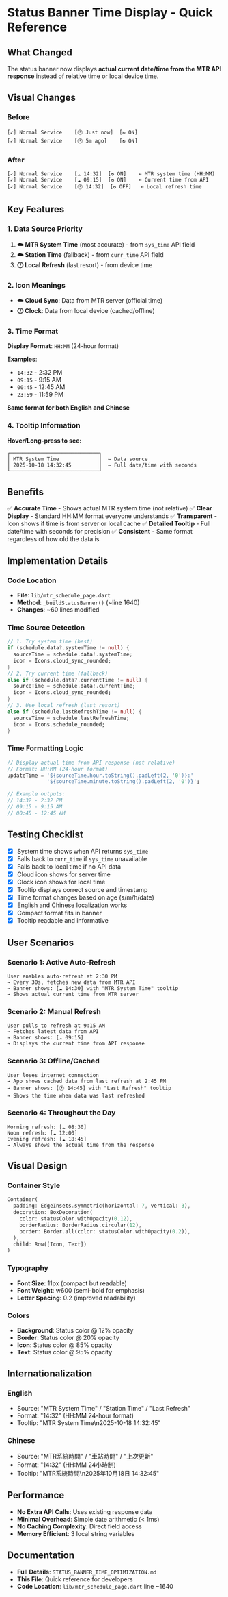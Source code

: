 # Status Banner Time Display - Quick Reference

## What Changed

The status banner now displays **actual current date/time from the MTR API response** instead of relative time or local device time.

## Visual Changes

### Before
```
[✓] Normal Service    [🕐 Just now]  [↻ ON]
[✓] Normal Service    [🕐 5m ago]    [↻ ON]
```

### After
```
[✓] Normal Service    [☁️ 14:32]  [↻ ON]    ← MTR system time (HH:MM)
[✓] Normal Service    [☁️ 09:15]  [↻ ON]    ← Current time from API
[✓] Normal Service    [🕐 14:32]  [↻ OFF]   ← Local refresh time
```

## Key Features

### 1. Data Source Priority
1. **☁️ MTR System Time** (most accurate) - from `sys_time` API field
2. **☁️ Station Time** (fallback) - from `curr_time` API field
3. **🕐 Local Refresh** (last resort) - from device time

### 2. Icon Meanings
- **☁️ Cloud Sync**: Data from MTR server (official time)
- **🕐 Clock**: Data from local device (cached/offline)

### 3. Time Format
**Display Format**: `HH:MM` (24-hour format)

**Examples**:
- `14:32` - 2:32 PM
- `09:15` - 9:15 AM
- `00:45` - 12:45 AM
- `23:59` - 11:59 PM

**Same format for both English and Chinese**

### 4. Tooltip Information
**Hover/Long-press to see:**
```
┌─────────────────────────────┐
│ MTR System Time             │  ← Data source
│ 2025-10-18 14:32:45         │  ← Full date/time with seconds
└─────────────────────────────┘
```

## Benefits

✅ **Accurate Time** - Shows actual MTR system time (not relative)
✅ **Clear Display** - Standard HH:MM format everyone understands
✅ **Transparent** - Icon shows if time is from server or local cache
✅ **Detailed Tooltip** - Full date/time with seconds for precision
✅ **Consistent** - Same format regardless of how old the data is

## Implementation Details

### Code Location
- **File**: `lib/mtr_schedule_page.dart`
- **Method**: `_buildStatusBanner()` (~line 1640)
- **Changes**: ~60 lines modified

### Time Source Detection
```dart
// 1. Try system time (best)
if (schedule.data?.systemTime != null) {
  sourceTime = schedule.data!.systemTime;
  icon = Icons.cloud_sync_rounded;
}
// 2. Try current time (fallback)
else if (schedule.data?.currentTime != null) {
  sourceTime = schedule.data!.currentTime;
  icon = Icons.cloud_sync_rounded;
}
// 3. Use local refresh (last resort)
else if (schedule.lastRefreshTime != null) {
  sourceTime = schedule.lastRefreshTime;
  icon = Icons.schedule_rounded;
}
```

### Time Formatting Logic
```dart
// Display actual time from API response (not relative)
// Format: HH:MM (24-hour format)
updateTime = '${sourceTime.hour.toString().padLeft(2, '0')}:'
             '${sourceTime.minute.toString().padLeft(2, '0')}';

// Example outputs:
// 14:32 - 2:32 PM
// 09:15 - 9:15 AM
// 00:45 - 12:45 AM
```

## Testing Checklist

- [x] System time shows when API returns `sys_time`
- [x] Falls back to `curr_time` if `sys_time` unavailable
- [x] Falls back to local time if no API data
- [x] Cloud icon shows for server time
- [x] Clock icon shows for local time
- [x] Tooltip displays correct source and timestamp
- [x] Time format changes based on age (s/m/h/date)
- [x] English and Chinese localization works
- [x] Compact format fits in banner
- [x] Tooltip readable and informative

## User Scenarios

### Scenario 1: Active Auto-Refresh
```
User enables auto-refresh at 2:30 PM
→ Every 30s, fetches new data from MTR API
→ Banner shows: [☁️ 14:30] with "MTR System Time" tooltip
→ Shows actual current time from MTR server
```

### Scenario 2: Manual Refresh
```
User pulls to refresh at 9:15 AM
→ Fetches latest data from API
→ Banner shows: [☁️ 09:15]
→ Displays the current time from API response
```

### Scenario 3: Offline/Cached
```
User loses internet connection
→ App shows cached data from last refresh at 2:45 PM
→ Banner shows: [🕐 14:45] with "Last Refresh" tooltip
→ Shows the time when data was last refreshed
```

### Scenario 4: Throughout the Day
```
Morning refresh: [☁️ 08:30]
Noon refresh: [☁️ 12:00]
Evening refresh: [☁️ 18:45]
→ Always shows the actual time from the response
```

## Visual Design

### Container Style
```dart
Container(
  padding: EdgeInsets.symmetric(horizontal: 7, vertical: 3),
  decoration: BoxDecoration(
    color: statusColor.withOpacity(0.12),
    borderRadius: BorderRadius.circular(12),
    border: Border.all(color: statusColor.withOpacity(0.2)),
  ),
  child: Row([Icon, Text])
)
```

### Typography
- **Font Size**: 11px (compact but readable)
- **Font Weight**: w600 (semi-bold for emphasis)
- **Letter Spacing**: 0.2 (improved readability)

### Colors
- **Background**: Status color @ 12% opacity
- **Border**: Status color @ 20% opacity
- **Icon**: Status color @ 85% opacity
- **Text**: Status color @ 95% opacity

## Internationalization

### English
- Source: "MTR System Time" / "Station Time" / "Last Refresh"
- Format: "14:32" (HH:MM 24-hour format)
- Tooltip: "MTR System Time\n2025-10-18 14:32:45"

### Chinese
- Source: "MTR系統時間" / "車站時間" / "上次更新"
- Format: "14:32" (HH:MM 24小時制)
- Tooltip: "MTR系統時間\n2025年10月18日 14:32:45"

## Performance

- **No Extra API Calls**: Uses existing response data
- **Minimal Overhead**: Simple date arithmetic (< 1ms)
- **No Caching Complexity**: Direct field access
- **Memory Efficient**: 3 local string variables

## Documentation

- **Full Details**: `STATUS_BANNER_TIME_OPTIMIZATION.md`
- **This File**: Quick reference for developers
- **Code Location**: `lib/mtr_schedule_page.dart` line ~1640
